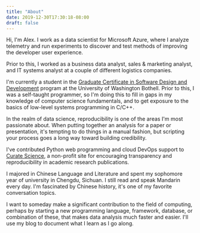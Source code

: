 ```yaml
---
title: "About"
date: 2019-12-30T17:30:18-08:00
draft: false
---
```


Hi, I'm Alex. I work as a data scientist for Microsoft Azure, where I analyze
telemetry and run experiments to discover and test methods of improving
the developer user experience.

Prior to this, I worked as a business data analyst, sales & marketing analyst,
and IT systems analyst at a couple of different logistics companies.

I'm currently a student in the
[Graduate Certificate in Software Design and Development](https://www.uwb.edu/stem/graduate/gcsdd)
program at the University of Washington Bothell.
Prior to this, I was a self-taught programmer, so I'm doing this to
fill in gaps in my knowledge of computer science fundamentals, and to get
exposure to the basics of low-level systems programming in C/C++.

In the realm of data science, reproducibility is one of the areas I'm most
passionate about. When putting together an analysis for a paper or presentation,
it's tempting to do things in a manual fashion, but scripting your process goes
a long way toward building credibility.

I've contributed Python web programming and cloud DevOps support to
[Curate Science](https://curatescience.org/), a non-profit site for encouraging
transparency and reproducibility in academic research publications.

I majored in Chinese Language and Literature and spent my sophomore year of
university in Chengdu, Sichuan. I still read and speak Mandarin every day.
I'm fascinated by Chinese history, it's one of my favorite conversation topics.

I want to someday make a significant contribution to the field of computing,
perhaps by starting a new programming language, framework, database, or
combination of these, that makes data analysis much faster and easier.
I'll use my blog to document what I learn as I go along.


